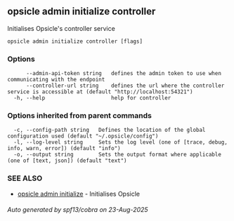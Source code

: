 ## opsicle admin initialize controller

Initialises Opsicle's controller service

```
opsicle admin initialize controller [flags]
```

### Options

```
      --admin-api-token string   defines the admin token to use when communicating with the endpoint
      --controller-url string    defines the url where the controller service is accessible at (default "http://localhost:54321")
  -h, --help                     help for controller
```

### Options inherited from parent commands

```
  -c, --config-path string   Defines the location of the global configuration used (default "~/.opsicle/config")
  -l, --log-level string     Sets the log level (one of [trace, debug, info, warn, error]) (default "info")
  -o, --output string        Sets the output format where applicable (one of [text, json]) (default "text")
```

### SEE ALSO

* [opsicle admin initialize](cli/opsicle_admin_initialize.md)	 - Initialises Opsicle

###### Auto generated by spf13/cobra on 23-Aug-2025
